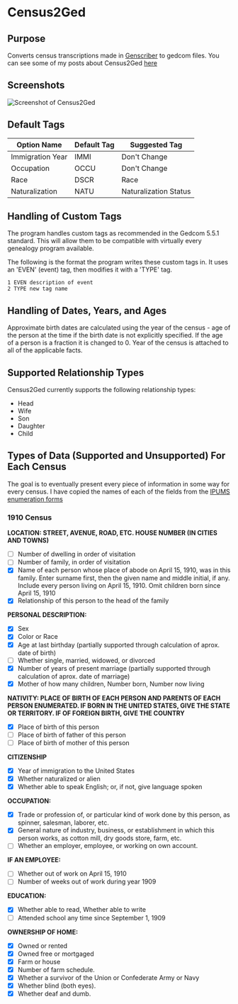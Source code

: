 # Census2Ged

## Purpose
Converts census transcriptions made in [Genscriber](http://www.genscriber.com/genapps/) to gedcom files. You can see some of my posts about Census2Ged [here](https://famgenealogy.blogspot.com/p/my-programs.html)

## Screenshots
![Screenshot of Census2Ged](https://raw.githubusercontent.com/xXReneeXx/Census2Ged/master/screenshot.PNG)

## Default Tags
| Option Name      | Default Tag | Suggested Tag         |
|------------------|-------------|-----------------------|
| Immigration Year | IMMI        | Don't Change          |
| Occupation       | OCCU        | Don't Change          |
| Race             | DSCR        | Race                  |
| Naturalization   | NATU        | Naturalization Status |

## Handling of Custom Tags
The program handles custom tags as recommended in the Gedcom 5.5.1 standard. This will allow them to be compatible with virtually every genealogy program available.

The following is the format the program writes these custom tags in. It uses an 'EVEN' (event) tag, then modifies it with a 'TYPE' tag.

```
1 EVEN description of event
2 TYPE new tag name
```
## Handling of Dates, Years, and Ages
Approximate birth dates are calculated using the year of the census - age of the person at the time if the birth date is not explicitly specified. If the age of a person is a fraction it is changed to 0. Year of the census is attached to all of the applicable facts.

## Supported Relationship Types
Census2Ged currently supports the following relationship types:
- Head
- Wife
- Son
- Daughter
- Child

## Types of Data (Supported and Unsupported) For Each Census
The goal is to eventually present every piece of information in some way for every census. I have copied the names of each of the fields from the [IPUMS enumeration forms](https://usa.ipums.org/usa/voliii/tEnumForm.shtml)
### 1910 Census

**LOCATION:
STREET, AVENUE, ROAD, ETC.
HOUSE NUMBER (IN CITIES AND TOWNS)**

- [ ] Number of dwelling in order of visitation
- [ ] Number of family, in order of visitation
- [X] Name of each person whose place of abode on April 15, 1910, was in this family. Enter surname first, then the given name and middle initial, if any. Include every person living on April 15, 1910. Omit children born since April 15, 1910
- [X] Relationship of this person to the head of the family

**PERSONAL DESCRIPTION:**

- [X] Sex
- [X] Color or Race
- [X] Age at last birthday (partially supported through calculation of aprox. date of birth)
- [ ] Whether single, married, widowed, or divorced
- [X] Number of years of present marriage (partially supported through calculation of aprox. date of marriage)
- [X] Mother of how many children, Number born, Number now living

**NATIVITY:
PLACE OF BIRTH OF EACH PERSON AND PARENTS OF EACH PERSON ENUMERATED. IF BORN IN THE UNITED STATES, GIVE THE STATE OR TERRITORY. IF OF FOREIGN BIRTH, GIVE THE COUNTRY**

- [X] Place of birth of this person
- [ ] Place of birth of father of this person
- [ ] Place of birth of mother of this person

**CITIZENSHIP**

- [X] Year of immigration to the United States
- [X] Whether naturalized or alien
- [X] Whether able to speak English; or, if not, give language spoken

**OCCUPATION:**

- [X] Trade or profession of, or particular kind of work done by this person, as spinner, salesman, laborer, etc.
- [X] General nature of industry, business, or establishment in which this person works, as cotton mill, dry goods store, farm, etc.
- [ ] Whether an employer, employee, or working on own account.

**IF AN EMPLOYEE:**

- [ ] Whether out of work on April 15, 1910
- [ ] Number of weeks out of work during year 1909

**EDUCATION:**

- [X] Whether able to read, Whether able to write
- [ ] Attended school any time since September 1, 1909

**OWNERSHIP OF HOME:**

- [X] Owned or rented
- [X] Owned free or mortgaged
- [X] Farm or house
- [X] Number of farm schedule.
- [X] Whether a survivor of the Union or Confederate Army or Navy
- [X] Whether blind (both eyes).
- [X] Whether deaf and dumb.
